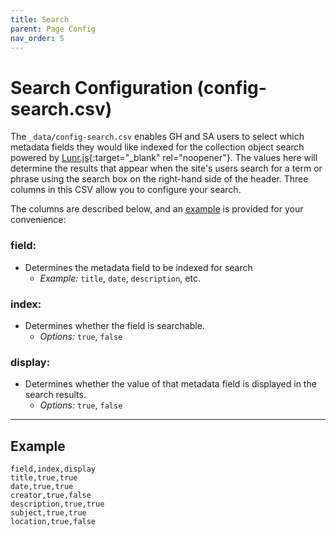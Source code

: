 ```yaml
---
title: Search
parent: Page Config
nav_order: 5
---
```


# Search Configuration (config-search.csv)

The `_data/config-search.csv` enables GH and SA users to select which metadata fields they would like indexed for the collection object search powered by [Lunr.js](https://lunrjs.com/){:target="_blank" rel="noopener"}. 
The values here will determine the results that appear when the site's users search for a term or phrase using the search box on the right-hand side of the header. 
Three columns in this CSV allow you to configure your search.

The columns are described below, and an [example](#example) is provided for your convenience:

### field: 
- Determines the metadata field to be indexed for search
    - *Example:* `title`, `date`, `description`, etc.

### index: 
- Determines whether the field is searchable. 
    - *Options:* `true`, `false`

### display: 
- Determines whether the value of that metadata field is displayed in the search results.
    - *Options:* `true`, `false`

---

## Example 

```
field,index,display
title,true,true
date,true,true
creator,true,false
description,true,true
subject,true,true
location,true,false
```
